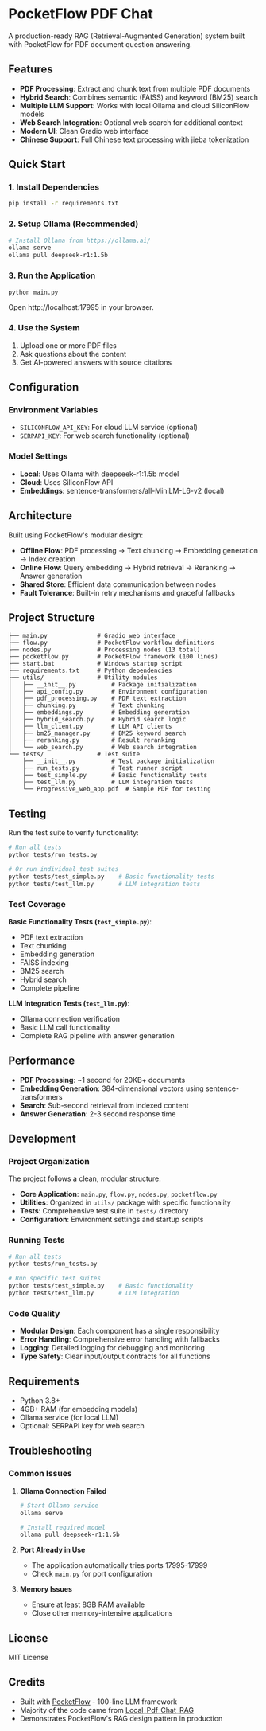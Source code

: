 # PocketFlow PDF Chat

A production-ready RAG (Retrieval-Augmented Generation) system built with PocketFlow for PDF document question answering.

## Features

- **PDF Processing**: Extract and chunk text from multiple PDF documents  
- **Hybrid Search**: Combines semantic (FAISS) and keyword (BM25) search
- **Multiple LLM Support**: Works with local Ollama and cloud SiliconFlow models
- **Web Search Integration**: Optional web search for additional context
- **Modern UI**: Clean Gradio web interface
- **Chinese Support**: Full Chinese text processing with jieba tokenization

## Quick Start

### 1. Install Dependencies

```bash
pip install -r requirements.txt
```

### 2. Setup Ollama (Recommended)

```bash
# Install Ollama from https://ollama.ai/
ollama serve
ollama pull deepseek-r1:1.5b
```

### 3. Run the Application

```bash
python main.py
```

Open http://localhost:17995 in your browser.

### 4. Use the System

1. Upload one or more PDF files
2. Ask questions about the content  
3. Get AI-powered answers with source citations

## Configuration

### Environment Variables

- `SILICONFLOW_API_KEY`: For cloud LLM service (optional)
- `SERPAPI_KEY`: For web search functionality (optional)

### Model Settings

- **Local**: Uses Ollama with deepseek-r1:1.5b model
- **Cloud**: Uses SiliconFlow API
- **Embeddings**: sentence-transformers/all-MiniLM-L6-v2 (local)

## Architecture

Built using PocketFlow's modular design:

- **Offline Flow**: PDF processing → Text chunking → Embedding generation → Index creation
- **Online Flow**: Query embedding → Hybrid retrieval → Reranking → Answer generation
- **Shared Store**: Efficient data communication between nodes
- **Fault Tolerance**: Built-in retry mechanisms and graceful fallbacks

## Project Structure

```
├── main.py              # Gradio web interface
├── flow.py              # PocketFlow workflow definitions  
├── nodes.py             # Processing nodes (13 total)
├── pocketflow.py        # PocketFlow framework (100 lines)
├── start.bat            # Windows startup script
├── requirements.txt     # Python dependencies
├── utils/               # Utility modules
│   ├── __init__.py          # Package initialization
│   ├── api_config.py        # Environment configuration
│   ├── pdf_processing.py    # PDF text extraction
│   ├── chunking.py          # Text chunking
│   ├── embeddings.py        # Embedding generation
│   ├── hybrid_search.py     # Hybrid search logic
│   ├── llm_client.py        # LLM API clients
│   ├── bm25_manager.py      # BM25 keyword search
│   ├── reranking.py         # Result reranking
│   └── web_search.py        # Web search integration
└── tests/               # Test suite
    ├── __init__.py          # Test package initialization
    ├── run_tests.py         # Test runner script
    ├── test_simple.py       # Basic functionality tests
    ├── test_llm.py          # LLM integration tests
    └── Progressive_web_app.pdf  # Sample PDF for testing
```

## Testing

Run the test suite to verify functionality:

```bash
# Run all tests
python tests/run_tests.py

# Or run individual test suites
python tests/test_simple.py    # Basic functionality tests
python tests/test_llm.py       # LLM integration tests
```

### Test Coverage

**Basic Functionality Tests (`test_simple.py`)**:
- PDF text extraction
- Text chunking  
- Embedding generation
- FAISS indexing
- BM25 search
- Hybrid search
- Complete pipeline

**LLM Integration Tests (`test_llm.py`)**:
- Ollama connection verification
- Basic LLM call functionality
- Complete RAG pipeline with answer generation

## Performance

- **PDF Processing**: ~1 second for 20KB+ documents
- **Embedding Generation**: 384-dimensional vectors using sentence-transformers
- **Search**: Sub-second retrieval from indexed content
- **Answer Generation**: 2-3 second response time

## Development

### Project Organization

The project follows a clean, modular structure:

- **Core Application**: `main.py`, `flow.py`, `nodes.py`, `pocketflow.py`
- **Utilities**: Organized in `utils/` package with specific functionality
- **Tests**: Comprehensive test suite in `tests/` directory
- **Configuration**: Environment settings and startup scripts

### Running Tests

```bash
# Run all tests
python tests/run_tests.py

# Run specific test suites
python tests/test_simple.py    # Basic functionality
python tests/test_llm.py       # LLM integration
```

### Code Quality

- **Modular Design**: Each component has a single responsibility
- **Error Handling**: Comprehensive error handling with fallbacks
- **Logging**: Detailed logging for debugging and monitoring
- **Type Safety**: Clear input/output contracts for all functions

## Requirements

- Python 3.8+
- 4GB+ RAM (for embedding models)
- Ollama service (for local LLM)
- Optional: SERPAPI key for web search

## Troubleshooting

### Common Issues

1. **Ollama Connection Failed**
   ```bash
   # Start Ollama service
   ollama serve

   # Install required model
   ollama pull deepseek-r1:1.5b
   ```

2. **Port Already in Use**
   - The application automatically tries ports 17995-17999
   - Check `main.py` for port configuration

3. **Memory Issues**
   - Ensure at least 8GB RAM available
   - Close other memory-intensive applications

## License

MIT License

## Credits

- Built with [PocketFlow](https://github.com/the-pocket/PocketFlow) - 100-line LLM framework
- Majority of the code came from [Local_Pdf_Chat_RAG](https://github.com/weiwill88/Local_Pdf_Chat_RAG)
- Demonstrates PocketFlow's RAG design pattern in production